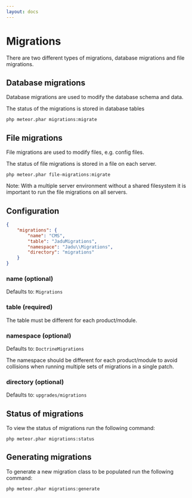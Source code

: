 ```yaml
---
layout: docs
---
```

# Migrations

There are two different types of migrations, database migrations and file migrations.

## Database migrations

Database migrations are used to modify the database schema and data.

The status of the migrations is stored in database tables

```
php meteor.phar migrations:migrate
```

## File migrations

File migrations are used to modify files, e.g. config files.

The status of file migrations is stored in a file on each server.

```
php meteor.phar file-migrations:migrate
```

Note: With a multiple server environment without a shared filesystem it is important to run the file migrations on all servers.

## Configuration

```json
{
    "migrations": {
        "name": "CMS",
        "table": "JaduMigrations",
        "namespace": "Jadu\\Migrations",
        "directory": "migrations"
    }
}
```

### name (optional)

Defaults to: `Migrations`

### table (required)

The table must be different for each product/module.

### namespace (optional)

Defaults to: `DoctrineMigrations`

The namespace should be different for each product/module to avoid collisions when running multiple sets of migrations in a single patch.

### directory (optional)

Defaults to: `upgrades/migrations`

## Status of migrations

To view the status of migrations run the following command:

```
php meteor.phar migrations:status
```

## Generating migrations

To generate a new migration class to be populated run the following command:

```
php meteor.phar migrations:generate
```
